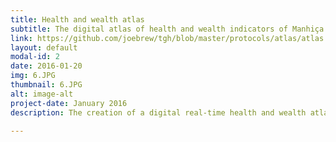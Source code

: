 ```yaml
---
title: Health and wealth atlas
subtitle: The digital atlas of health and wealth indicators of Manhiça
link: https://github.com/joebrew/tgh/blob/master/protocols/atlas/atlas.pdf
layout: default
modal-id: 2
date: 2016-01-20
img: 6.JPG
thumbnail: 6.JPG
alt: image-alt
project-date: January 2016
description: The creation of a digital real-time health and wealth atlas of the district of Manhiça, Mozambique, for use by public health authorities and researchers.

---
```

